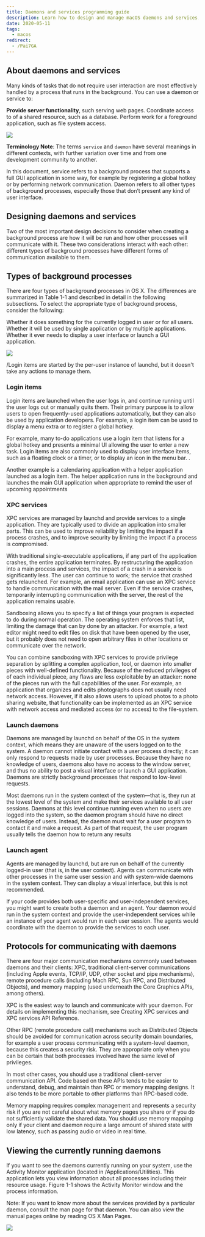```yaml
---
title: Daemons and services programming guide
description: Learn how to design and manage macOS daemons and services, including login items, XPC services, launch agents, and daemons, with best practices for background processes and interprocess communication.
date: 2020-05-11
tags:
  - macos
redirect:
  - /Pai7GA
---
```


## About daemons and services

Many kinds of tasks that do not require user interaction are most effectively handled by a process that runs in the background. You can use a daemon or service to:

**Provide server functionality**, such serving web pages. Coordinate access to of a shared resource, such as a database. Perform work for a foreground application, such as file system access.

![](assets/daemons-and-services-programming-guide_8f72ec64cac909319e7fc79210c69563_md5.webp)

**Terminology Note**: The terms `service` and `daemon` have several meanings in different contexts, with further variation over time and from one development community to another.

In this document, service refers to a background process that supports a full GUI application in some way, for example by registering a global hotkey or by performing network communication. Daemon refers to all other types of background processes, especially those that don’t present any kind of user interface.

## Designing daemons and services

Two of the most important design decisions to consider when creating a background process are how it will be run and how other processes will communicate with it. These two considerations interact with each other: different types of background processes have different forms of communication available to them.

## Types of background processes

There are four types of background processes in OS X. The differences are summarized in Table 1-1 and described in detail in the following subsections. To select the appropriate type of background process, consider the following:

Whether it does something for the currently logged in user or for all users. Whether it will be used by single application or by multiple applications. Whether it ever needs to display a user interface or launch a GUI application.

![](assets/daemons-and-services-programming-guide_93dcafb893273d168521685e97d42ad8_md5.webp)

/Login items are started by the per-user instance of launchd, but it doesn't take any actions to manage them.

### Login items

Login items are launched when the user logs in, and continue running until the user logs out or manually quits them. Their primary purpose is to allow users to open frequently-used applications automatically, but they can also be used by application developers. For example, a login item can be used to display a menu extra or to register a global hotkey.

For example, many to-do applications use a login item that listens for a global hotkey and presents a minimal UI allowing the user to enter a new task. Login items are also commonly used to display user interface items, such as a floating clock or a timer, or to display an icon in the menu bar. .

Another example is a calendaring application with a helper application launched as a login item. The helper application runs in the background and launches the main GUI application when appropriate to remind the user of upcoming appointments

### XPC services

XPC services are managed by launchd and provide services to a single application. They are typically used to divide an application into smaller parts. This can be used to improve reliability by limiting the impact if a process crashes, and to improve security by limiting the impact if a process is compromised.

With traditional single-executable applications, if any part of the application crashes, the entire application terminates. By restructuring the application into a main process and services, the impact of a crash in a service is significantly less. The user can continue to work; the service that crashed gets relaunched. For example, an email application can use an XPC service to handle communication with the mail server. Even if the service crashes, temporarily interrupting communication with the server, the rest of the application remains usable.

Sandboxing allows you to specify a list of things your program is expected to do during normal operation. The operating system enforces that list, limiting the damage that can by done by an attacker. For example, a text editor might need to edit files on disk that have been opened by the user, but it probably does not need to open arbitrary files in other locations or communicate over the network.

You can combine sandboxing with XPC services to provide privilege separation by splitting a complex application, tool, or daemon into smaller pieces with well-defined functionality. Because of the reduced privileges of of each individual piece, any flaws are less exploitable by an attacker: none of the pieces run with the full capabilities of the user. For example, an application that organizes and edits photographs does not usually need network access. However, if it also allows users to upload photos to a photo sharing website, that functionality can be implemented as an XPC service with network access and mediated access (or no access) to the file-system.

### Launch daemons

Daemons are managed by launchd on behalf of the OS in the system context, which means they are unaware of the users logged on to the system. A daemon cannot initiate contact with a user process directly; it can only respond to requests made by user processes. Because they have no knowledge of users, daemons also have no access to the window server, and thus no ability to post a visual interface or launch a GUI application. Daemons are strictly background processes that respond to low-level requests.

Most daemons run in the system context of the system—that is, they run at the lowest level of the system and make their services available to all user sessions. Daemons at this level continue running even when no users are logged into the system, so the daemon program should have no direct knowledge of users. Instead, the daemon must wait for a user program to contact it and make a request. As part of that request, the user program usually tells the daemon how to return any results

### Launch agent

Agents are managed by launchd, but are run on behalf of the currently logged-in user (that is, in the user context). Agents can communicate with other processes in the same user session and with system-wide daemons in the system context. They can display a visual interface, but this is not recommended.

If your code provides both user-specific and user-independent services, you might want to create both a daemon and an agent. Your daemon would run in the system context and provide the user-independent services while an instance of your agent would run in each user session. The agents would coordinate with the daemon to provide the services to each user.

## Protocols for communicating with daemons

There are four major communication mechanisms commonly used between daemons and their clients: XPC, traditional client-server communications (including Apple events, TCP/IP, UDP, other socket and pipe mechanisms), remote procedure calls (including Mach RPC, Sun RPC, and Distributed Objects), and memory mapping (used underneath the Core Graphics APIs, among others).

XPC is the easiest way to launch and communicate with your daemon. For details on implementing this mechanism, see Creating XPC services and XPC services API Reference.

Other RPC (remote procedure call) mechanisms such as Distributed Objects should be avoided for communication across security domain boundaries, for example a user process communicating with a system-level daemon, because this creates a security risk. They are appropriate only when you can be certain that both processes involved have the same level of privileges.

In most other cases, you should use a traditional client-server communication API. Code based on these APIs tends to be easier to understand, debug, and maintain than RPC or memory mapping designs. It also tends to be more portable to other platforms than RPC-based code.

Memory mapping requires complex management and represents a security risk if you are not careful about what memory pages you share or if you do not sufficiently validate the shared data. You should use memory mapping only if your client and daemon require a large amount of shared state with low latency, such as passing audio or video in real time.

## Viewing the currently running daemons

If you want to see the daemons currently running on your system, use the Activity Monitor application (located in /Applications/Utilities). This application lets you view information about all processes including their resource usage. Figure 1-1 shows the Activity Monitor window and the process information.

Note: If you want to know more about the services provided by a particular daemon, consult the man page for that daemon. You can also view the manual pages online by reading OS X Man Pages.

![](assets/daemons-and-services-programming-guide_6b7ebc46edfa8c99dbdbfb540f15bb11_md5.webp)
